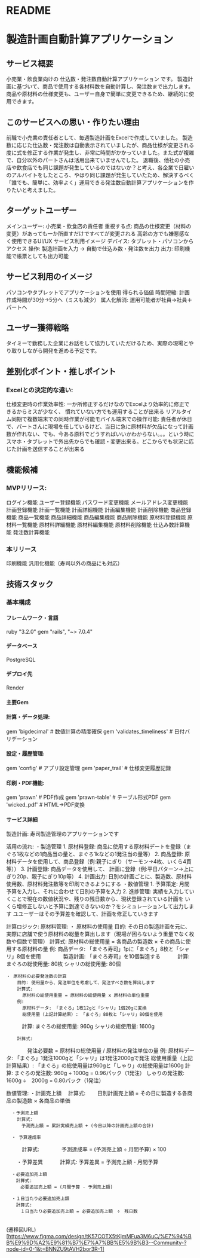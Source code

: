 # README
# 製造計画自動計算アプリケーション

## サービス概要
小売業・飲食業向けの 仕込数・発注数自動計算アプリケーション です。
製造計画に基づいて、商品で使用する各材料数を自動計算し、発注数まで出力します。
商品や原材料の仕様変更も、ユーザー自身で簡単に変更できるため、継続的に使用できます。

## このサービスへの思い・作りたい理由
前職で小売業の責任者として、毎週製造計画をExcelで作成していました。
製造数に応じた仕込数・発注数は自動表示されていましたが、商品仕様が変更される度に式を修正する作業が発生し、非常に時間がかかっていました。また式が複雑で、自分以外のパートさんは活用出来ていませんでした。
退職後、他社の小売店や飲食店でも同じ課題が発生しているのではないか？と考え、各企業で日雇いのアルバイトをしたところ、やはり同じ課題が発生していたため、解決するべく「誰でも、簡単に、効率よく」運用できる発注数自動計算アプリケーションを作りたいと考えました。

## ターゲットユーザー
メインユーザー: 小売業・飲食店の責任者
重視する点: 商品の仕様変更（材料の変更）があっても一か所直すだけですべてが変更される
高齢の方でも嫌悪感なく使用できるUI/UX
サービス利用イメージ
デバイス: タブレット・パソコンからアクセス
操作: 製造計画を入力 → 自動で仕込み数・発注数を出力
出力: 印刷機能で帳票としても出力可能

## サービス利用のイメージ
パソコンやタブレットでアプリケーションを使用
得られる価値
時間短縮: 計画作成時間が30分→5分へ（ミスも減少）
属人化解消: 運用可能者が社員→社員＋パートへ

## ユーザー獲得戦略
タイミーで勤務した企業にお話をして協力していただけるため、実際の現場とやり取りしながら開発を進める予定です。

## 差別化ポイント・推しポイント
### Excelとの決定的な違い:
仕様変更時の作業効率性:
一か所修正するだけなのでExcelより効率的に修正できるからミスが少なく、
慣れていない方でも運用することが出来る
リアルタイム同期で複数端末での同時作業が可能モバイル端末での操作可能:
責任者が休日で、パートさんに現場を任しているけど、当日に急に原材料が欠品になって計画数が作れない、でも、今ある原料でどうすればいいかわからない。。。という時にスマホ・タブレットで外出先からでも確認・変更出来る。どこからでも状況に応じた計画を送信することが出来る

## 機能候補
### MVPリリース:
ログイン機能
ユーザー登録機能
パスワード変更機能
メールアドレス変更機能
計画登録機能
計画一覧機能
計画詳細機能
計画編集機能
計画削除機能
商品登録機能
商品一覧機能
商品詳細機能
商品編集機能
商品削除機能
原材料登録機能
原材料一覧機能
原材料詳細機能
原材料編集機能
原材料削除機能
仕込み数計算機能
発注数計算機能
### 本リリース
印刷機能
汎用化機能（寿司以外の商品にも対応）

## 技術スタック
### 基本構成
#### フレームワーク・言語
ruby "3.2.0"
gem "rails", "~> 7.0.4"

#### データベース
PostgreSQL

#### デプロイ先
Render

#### 主要Gem
#### 計算・データ処理:
gem 'bigdecimal'              # 数値計算の精度確保
gem 'validates_timeliness'    # 日付バリデーション

#### 設定・履歴管理:
gem 'config'                  # アプリ設定管理
gem 'paper_trail'             # 仕様変更履歴記録

#### 印刷・PDF機能:
gem 'prawn'                   # PDF作成
gem 'prawn-table'             # テーブル形式PDF
gem 'wicked_pdf'              # HTML→PDF変換

#### サービス詳細
製造計画: 寿司製造管理のアプリケーションです

活用の流れ:
  ・製造管理
    1. 原材料登録: 商品に使用する原材料デートを登録（まぐろ1枚などの1商品当の量と、まぐろ1kなどの1発注当の量等）
    2. 商品登録: 原材料データを使用して、商品登録（例:親子にぎり（サーモン→4枚、いくら4貫等））
    3. 計画登録: 商品データを使用して、 計画に登録（例:平日パターン→上にぎり20p、親子にぎり10p等）
    4. 計画出力: 日別の計画ごとに、製造数、原材料使用数、原材料発注数等を印刷できるようにする
  ・数値管理
    1. 予算策定: 月間予算を入力し、それに合わせて日別の予算を入力
    2. 進捗管理: 実績を入力していくことで現在の数値状況や、残りの残日数から、現状登録されている計画を
                いくら増修正しないと予算に到達できないのか？をシミュレーションして出力します                                           ユユーザーはその予算差を確認して、計画を修正していきます

計算ロジック:
  原材料管理:
    ・ 原材料の使用量
      目的: その日の製造計画を元に、実際に店舗で使う原材料の総量を算出します（現場が困らないよう重量でなく枚数や個数で管理）
      計算式:
        原材料の総使用量 = 各商品の製造数 × その商品に使用する原材料の量
        例:
          商品データ: 「まぐろ寿司」1pに「まぐろ」8枚と「シャリ」8個を使用
  　　　　製造計画: 「まぐろ寿司」を10個製造する
  　　　計算:
          まぐろの総使用量: 80枚
          シャリの総使用量: 80個

    ・ 原材料の必要発注数の計算
        目的: 使用量から、発注単位を考慮して、発注すべき数を算出します
        計算式:
          原材料の総使用重量 = 原材料の総使用量 x 原材料の単位重量
        例:
          原材料データ: 「まぐろ」1枚12gと「シャリ」1個20gに変換
          総使用量（上記計算結果）: 「まぐろ」80枚と「シャリ」80個を使用
  　　　計算:
          まぐろの総使用量: 960g
          シャリの総使用量: 1600g

        計算式:
  　　　　発注必要数 = 原材料の総使用量 / 原材料の発注単位の量
        例:
          原材料データ: 「まぐろ」1発注1000gと「シャリ」は1発注2000gで発注
          総使用重量（上記計算結果）: 「まぐろ」の総使用量は960gと「しゃり」の総使用量は1600g
        計算:
          まぐろの発注数: 960g ÷ 1000g = 0.96パック（1発注）
          しゃりの発注数: 1600g ÷　2000g = 0.80パック（1発注）

  数値管理:
    ・計画売上額
      　計算式:
      　　日別計画売上額 = その日に製造する各商品の製造数 × 各商品の単価

      ・予測売上額
        計算式:
      　  予測売上額 = 累計実績売上額 + (今日以降の計画売上額の合計)

      ・ 予算達成率
  　　　計算式:
  　　　　予測達成率 = (予測売上額 ÷ 月間予算) × 100

  　　・予算差異
  　　　計算式:
        予算差異 = 予測売上額 - 月間予算

      ・必要追加売上額
      　計算式:
      　　必要追加売上額 = (月間予算 - 予測売上額)

      ・１日当たり必要追加売上額
      　計算式:
      　　１日当たり必要追加売上額 = 必要追加売上額　÷　残日数
      　　
  (遷移図URL)[https://www.figma.com/design/tK57COTX5tKjmMFua3M6uC/%E7%94%BB%E9%9D%A2%E9%81%B7%E7%A7%BB%E5%9B%B3--Community-?node-id=0-1&t=BNNZU9tAVH2bor3R-1]
